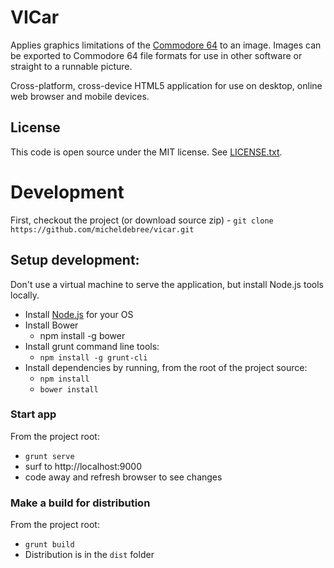 # VICar

Applies graphics limitations of the [Commodore 64](https://en.wikipedia.org/wiki/Commodore_64) to an image. Images can be exported to Commodore 64 file formats for use in other software or straight to a runnable picture.

Cross-platform, cross-device HTML5 application for use on desktop, online web browser and mobile devices.

## License

This code is open source under the MIT license. See [LICENSE.txt](LICENSE.txt).

# Development

First, checkout the project (or download source zip)
    - `git clone https://github.com/micheldebree/vicar.git`

## Setup development:

Don't use a virtual machine to serve the application, but install Node.js tools locally.

- Install [Node.js](http://nodejs.org/) for your OS
- Install Bower 
    - npm install -g bower
- Install grunt command line tools:
    - `npm install -g grunt-cli`
- Install dependencies by running, from the root of the project source:
    - `npm install`
    - `bower install`

### Start app

From the project root:

- `grunt serve`
- surf to http://localhost:9000
- code away and refresh browser to see changes

### Make a build for distribution

From the project root:

- `grunt build`
- Distribution is in the `dist` folder
